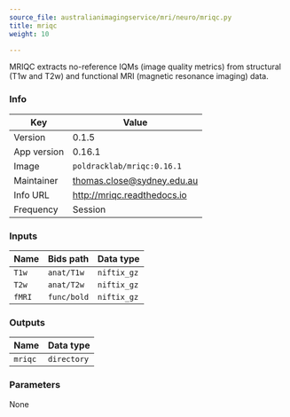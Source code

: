 ```yaml
---
source_file: australianimagingservice/mri/neuro/mriqc.py
title: mriqc
weight: 10

---
```


MRIQC extracts no-reference IQMs (image quality metrics) from structural (T1w and T2w) and functional MRI (magnetic resonance imaging) data.

### Info
|Key|Value|
|---|-----|
|Version|0.1.5|
|App version|0.16.1|
|Image|`poldracklab/mriqc:0.16.1`|
|Maintainer|thomas.close@sydney.edu.au|
|Info URL|http://mriqc.readthedocs.io|
|Frequency|Session|

### Inputs
|Name|Bids path|Data type|
|----|---------|---------|
|`T1w`|`anat/T1w`|`niftix_gz`|
|`T2w`|`anat/T2w`|`niftix_gz`|
|`fMRI`|`func/bold`|`niftix_gz`|

### Outputs
|Name|Data type|
|----|---------|
|`mriqc`|`directory`|

### Parameters
None

